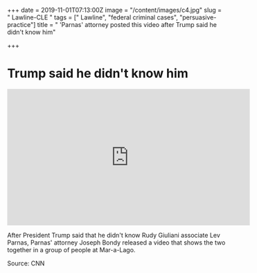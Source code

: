 +++
date = 2019-11-01T07:13:00Z
image = "/content/images/c4.jpg"
slug = " Lawline-CLE "
tags = [" Lawline", "federal criminal cases", "persuasive-practice"]
title = " 'Parnas' attorney posted this video after Trump said he didn't know him"

+++
# Trump said he didn't know him

  
<iframe width="560" height="315" src="https://www.youtube.com/embed/1oI3M-8-Vtw" frameborder="0" allow="accelerometer; autoplay; encrypted-media; gyroscope; picture-in-picture" allowfullscreen></iframe>  
  
  After President Trump said that he didn't know Rudy Giuliani associate Lev Parnas, Parnas' attorney Joseph Bondy released a video that shows the two together in a group of people at Mar-a-Lago.

Source: CNN